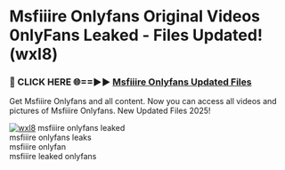 # Msfiiire Onlyfans Original Videos 0nlyFans Leaked - Files Updated! (wxl8)

<h3>🔴 CLICK HERE 🌐==►► <a href="https://tinyurl.com/3hn5wdd3" rel="nofollow">Msfiiire Onlyfans Updated Files</a></h3>

Get Msfiiire Onlyfans and all content. Now you can access all videos and pictures of Msfiiire Onlyfans. New Updated Files 2025!

[![wxl8](https://i.imgur.com/4HnBqBT.gif)](https://tinyurl.com/3hn5wdd3)
msfiiire onlyfans leaked<br>
msfiiire onlyfans leaks<br>
msfiiire onlyfan<br>
msfiiire leaked onlyfans